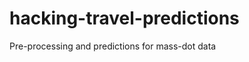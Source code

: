 hacking-travel-predictions
==========================

Pre-processing and predictions for mass-dot data
